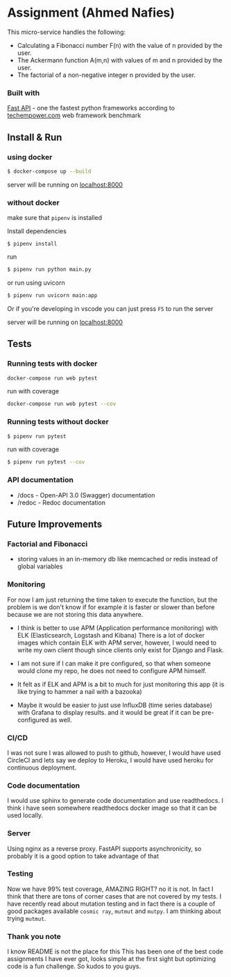 
# Assignment (Ahmed Nafies)

This micro-service handles the following:
* Calculating a Fibonacci number F(n) with the value of n provided by the user.
* The Ackermann function A(m,n) with values of m and n provided by the user.
* The factorial of a non-negative integer n provided by the user.

### Built with

[Fast API](https://fastapi.tiangolo.com/) - one the fastest python frameworks according to [techempower.com](https://www.techempower.com/benchmarks/#section=data-r18&hw=ph&test=db&l=zijzen-f) web framework benchmark 

## Install & Run

### using docker

```sh
$ docker-compose up --build
```
server will be running on [localhost:8000](http://localhost:8000)

### without docker

make sure that `pipenv` is installed

Install dependencies
```shs
$ pipenv install
```

run
```sh
$ pipenv run python main.py
```

or run using uvicorn

```sh
$ pipenv run uvicorn main:app
```
Or if you're developing in vscode you can just press `F5` to run the server

server will be running on [localhost:8000](http://localhost:8000)

## Tests

### Running tests with docker

```sh
docker-compose run web pytest 
```

run with coverage
```sh
docker-compose run web pytest --cov
```
### Running tests without docker

```sh
$ pipenv run pytest
```

run with coverage

```sh
$ pipenv run pytest --cov
```

### API documentation

* /docs - Open-API 3.0 (Swagger) documentation
* /redoc - Redoc documentation

## Future Improvements

### Factorial and Fibonacci
* storing values in an in-memory db like memcached or redis instead of global variables


### Monitoring
For now I am just returning the time taken to execute the function,
but the problem is we don't know if for example it is faster or slower than before because
we are not storing this data anywhere.

- I think is better to use APM (Application performance monitoring) with ELK (Elasticsearch, Logstash and Kibana)
There is a lot of docker images which contain ELK with APM server, however, I would need to write my own client though since clients only exist for Django and Flask.

- I am not sure if I can make it pre configured, so that when someone would clone my repo, he does not need to 
configure APM himself.

- It felt as if ELK and APM is a bit to much for just monitoring this app (it is like trying to hammer a nail with a bazooka)

- Maybe it would be easier to just use InfluxDB (time series database) with Grafana to display results. 
and it would be great if it can be pre-configured as well.

### CI/CD
I was not sure I was allowed to push to github, however, I would have used CircleCI
and lets say we deploy to Heroku, I would have used heroku for continuous deployment.

### Code documentation
I would use sphinx to generate code documentation and use readthedocs.
I think i have seen somewhere readthedocs docker image so that it can be used locally.


### Server
Using nginx as a reverse proxy.
FastAPI supports asynchronicity, so probably it is a good option to take advantage of that

### Testing
Now we have 99% test coverage, AMAZING RIGHT? no it is not.
In fact I think that there are tons of corner cases that are not covered by my tests.
I have recently read about mutation testing and in fact there is a couple of 
good packages available `cosmic ray`, `mutmut` and `mutpy`.
I am thinking about trying `mutmut`.


### Thank you note 
I know README is not the place for this
This has been one of the best code assignments I have ever got,
looks simple at the first sight but optimizing code is a fun challenge.
So kudos to you guys.
